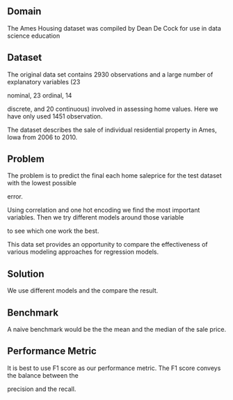 ## Domain


The Ames Housing dataset was compiled by Dean De Cock for use in data science education


## Dataset 


The original data set contains 2930 observations and a large number of explanatory variables (23 


nominal, 23 ordinal, 14 


discrete, and 20 continuous) involved in assessing home values. Here we have only used 1451 observation.



The dataset describes the sale of individual residential property in Ames, Iowa from 2006 to 2010.



## Problem



The problem is to predict the final each home saleprice for the test dataset with the lowest possible 

error.


Using correlation and one hot encoding we find the most important variables. Then we try different models around those variable  

to see which one work the best. 


This data set provides an opportunity to compare the effectiveness of various modeling approaches for regression models.


## Solution


We use different models and the compare the result.


## Benchmark


A naive benchmark would be the the mean and the median of the sale price.


## Performance Metric


It is best to use F1 score as our performance metric. The F1 score conveys the balance between the 


precision and the recall.







